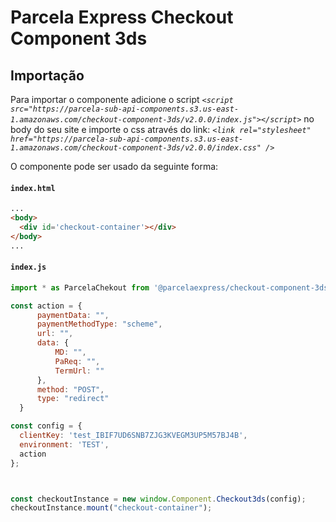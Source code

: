 # Parcela Express Checkout Component 3ds

## Importação

Para importar o componente adicione o script
*`<script src="https://parcela-sub-api-components.s3.us-east-1.amazonaws.com/checkout-component-3ds/v2.0.0/index.js"></script>`*
 no body do seu site e importe o css através do link: 
 *`<link rel="stylesheet" href="https://parcela-sub-api-components.s3.us-east-1.amazonaws.com/checkout-component-3ds/v2.0.0/index.css" />`*

O componente pode ser usado da seguinte forma:

#### **`index.html`**
  ```html
...
<body>
    <div id='checkout-container'></div>
</body>
...
  ```

#### **`index.js`**
  ```js
import * as ParcelaChekout from '@parcelaexpress/checkout-component-3ds';

const action = {
		paymentData: "",
		paymentMethodType: "scheme",
		url: "",
		data: {
			MD: "",
			PaReq: "",
			TermUrl: ""
		},
		method: "POST",
		type: "redirect"
	}

const config = {
    clientKey: 'test_IBIF7UD6SNB7ZJG3KVEGM3UP5M57BJ4B',
    environment: 'TEST',
    action
};



const checkoutInstance = new window.Component.Checkout3ds(config);
checkoutInstance.mount("checkout-container");
  ```